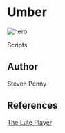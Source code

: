 Umber
=====

![hero](https://github.com/cup/umber/raw/master/image.jpg)

Scripts

Author
------

Steven Penny

References
----------

[The Lute Player](//wikipedia.org/wiki/The_Lute_Player_(Caravaggio))
